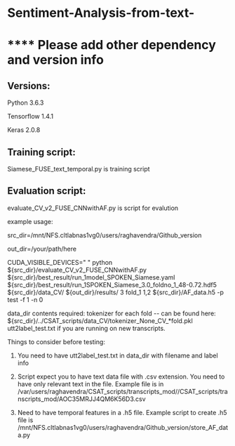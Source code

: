 # Sentiment-Analysis-from-text-

# **** Please add other dependency and version info

## Versions:

Python 3.6.3

Tensorflow 1.4.1

Keras 2.0.8

## Training script:
Siamese_FUSE_text_temporal.py  is training script

## Evaluation script:
evaluate_CV_v2_FUSE_CNNwithAF.py is script for evalution



example usage:

src_dir=/mnt/NFS.cltlabnas1vg0/users/raghavendra/Github_version

out_dir=/your/path/here

CUDA_VISIBLE_DEVICES=" " python ${src_dir}/evaluate_CV_v2_FUSE_CNNwithAF.py ${src_dir}/best_result/run_1model_SPOKEN_Siamese.yaml ${src_dir}/best_result/run_1SPOKEN_Siamese_3.0_foldno_1_48-0.72.hdf5 ${src_dir}/data_CV/ ${out_dir}/results/ 3 fold_1 1,2 ${src_dir}/AF_data.h5 -p test -f 1 -n 0

data_dir contents required:
tokenizer for each fold -- can be found here: ${src_dir}/../CSAT_scripts/data_CV/tokenizer_None_CV_*fold.pkl 
utt2label_test.txt if you are running on new transcripts.



Things to consider before testing:

1. You need to have utt2label_test.txt in data_dir with filename and
label info

2. Script expect you to have text data file with .csv extension. You need to have only relevant text in the file. Example file is in 
/var/users/raghavendra/CSAT_scripts/transcripts_mod//CSAT_scripts/transcripts_mod/AOC35MRJJ4QM6K56D3.csv

3. Need to have temporal features in a .h5 file. Example script to create .h5 file is /mnt/NFS.cltlabnas1vg0/users/raghavendra/Github_version/store_AF_data.py





